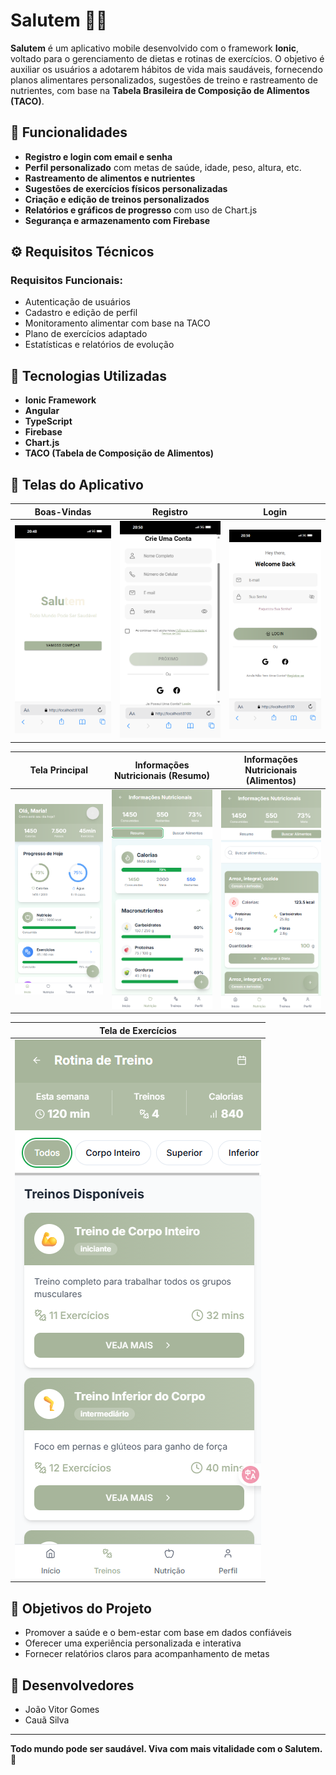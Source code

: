 # Salutem 📱🥗

**Salutem** é um aplicativo mobile desenvolvido com o framework **Ionic**, voltado para o gerenciamento de dietas e rotinas de exercícios. O objetivo é auxiliar os usuários a adotarem hábitos de vida mais saudáveis, fornecendo planos alimentares personalizados, sugestões de treino e rastreamento de nutrientes, com base na **Tabela Brasileira de Composição de Alimentos (TACO)**.

## 🧩 Funcionalidades

- **Registro e login com email e senha**
- **Perfil personalizado** com metas de saúde, idade, peso, altura, etc.
- **Rastreamento de alimentos e nutrientes**
- **Sugestões de exercícios físicos personalizadas**
- **Criação e edição de treinos personalizados**
- **Relatórios e gráficos de progresso** com uso de Chart.js
- **Segurança e armazenamento com Firebase**

## ⚙️ Requisitos Técnicos

### Requisitos Funcionais:
- Autenticação de usuários
- Cadastro e edição de perfil
- Monitoramento alimentar com base na TACO
- Plano de exercícios adaptado
- Estatísticas e relatórios de evolução

## 🚀 Tecnologias Utilizadas

- **Ionic Framework**
- **Angular**
- **TypeScript**
- **Firebase**
- **Chart.js**
- **TACO (Tabela de Composição de Alimentos)**

## 📲 Telas do Aplicativo

| Boas-Vindas | Registro | Login |
|------------|----------|-------|
| ![](https://github.com/Jvictorj/SALUTEM/blob/master/src/assets/Sscreenshots/welcome.png?raw=true) | ![](https://github.com/Jvictorj/SALUTEM/blob/master/src/assets/Sscreenshots/register.png?raw=true) | ![](https://github.com/Jvictorj/SALUTEM/blob/master/src/assets/Sscreenshots/login.png?raw=true) |

| Tela Principal | Informações Nutricionais (Resumo) | Informações Nutricionais (Alimentos) |
|----------------|------------------------------------|----------------------------------------|
| ![](https://github.com/Jvictorj/SALUTEM/blob/master/src/assets/Sscreenshots/Home.png?raw=true) | ![](https://github.com/Jvictorj/SALUTEM/blob/master/src/assets/Sscreenshots/nutriente-track%20-%20(Resumo).png?raw=true) | ![](https://github.com/Jvictorj/SALUTEM/blob/master/src/assets/Sscreenshots/nutriente-track%20-%20(Informações).png?raw=true) |

| Tela de Exercícios |
|--------------------|
| ![](https://github.com/Jvictorj/SALUTEM/blob/master/src/assets/Sscreenshots/page-exercicio.png?raw=true) |

## 🎯 Objetivos do Projeto

- Promover a saúde e o bem-estar com base em dados confiáveis
- Oferecer uma experiência personalizada e interativa
- Fornecer relatórios claros para acompanhamento de metas

## 👥 Desenvolvedores

- João Vitor Gomes  
- Cauã Silva

---

**Todo mundo pode ser saudável. Viva com mais vitalidade com o Salutem.** 💚
